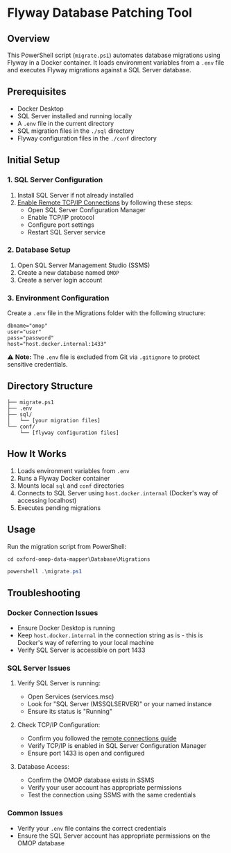 # Flyway Database Patching Tool

## Overview
This PowerShell script (`migrate.ps1`) automates database migrations using Flyway in a Docker container. It loads environment variables from a `.env` file and executes Flyway migrations against a SQL Server database.

## Prerequisites
- Docker Desktop
- SQL Server installed and running locally
- A `.env` file in the current directory
- SQL migration files in the `./sql` directory
- Flyway configuration files in the `./conf` directory

## Initial Setup

### 1. SQL Server Configuration
1. Install SQL Server if not already installed
2. [Enable Remote TCP/IP Connections](https://legacysupport.timextender.com/hc/en-us/articles/360042584612-Enable-Remote-Connections-to-SQL-Server-using-IP-address) by following these steps:
   - Open SQL Server Configuration Manager
   - Enable TCP/IP protocol
   - Configure port settings
   - Restart SQL Server service

### 2. Database Setup
1. Open SQL Server Management Studio (SSMS)
2. Create a new database named `OMOP`
3. Create a server login account

### 3. Environment Configuration
Create a `.env` file in the Migrations folder with the following structure:
```
dbname="omop"
user="user"
pass="password"
host="host.docker.internal:1433"
```

⚠️ **Note:** The `.env` file is excluded from Git via `.gitignore` to protect sensitive credentials.

## Directory Structure
```
├── migrate.ps1
├── .env
├── sql/
│   └── [your migration files]
└── conf/
    └── [flyway configuration files]
```

## How It Works
1. Loads environment variables from `.env`
2. Runs a Flyway Docker container
3. Mounts local `sql` and `conf` directories
4. Connects to SQL Server using `host.docker.internal` (Docker's way of accessing localhost)
5. Executes pending migrations

## Usage
Run the migration script from PowerShell:

```
cd oxford-omop-data-mapper\Database\Migrations
```

```powershell
powershell .\migrate.ps1
```

## Troubleshooting

### Docker Connection Issues
- Ensure Docker Desktop is running
- Keep `host.docker.internal` in the connection string as is - this is Docker's way of referring to your local machine
- Verify SQL Server is accessible on port 1433

### SQL Server Issues
1. Verify SQL Server is running:
   - Open Services (services.msc)
   - Look for "SQL Server (MSSQLSERVER)" or your named instance
   - Ensure its status is "Running"

2. Check TCP/IP Configuration:
   - Confirm you followed the [remote connections guide](https://legacysupport.timextender.com/hc/en-us/articles/360042584612-Enable-Remote-Connections-to-SQL-Server-using-IP-address)
   - Verify TCP/IP is enabled in SQL Server Configuration Manager
   - Ensure port 1433 is open and configured

3. Database Access:
   - Confirm the OMOP database exists in SSMS
   - Verify your user account has appropriate permissions
   - Test the connection using SSMS with the same credentials

### Common Issues
- Verify your `.env` file contains the correct credentials
- Ensure the SQL Server account has appropriate permissions on the OMOP database
